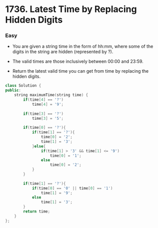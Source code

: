 # 1736. Latest Time by Replacing Hidden Digits
### Easy

* You are given a string time in the form of hh:mm, where some of the digits in the string are hidden (represented by ?).

* The valid times are those inclusively between 00:00 and 23:59.

* Return the latest valid time you can get from time by replacing the hidden digits.

```cpp
class Solution {
public:
    string maximumTime(string time) {
        if(time[4] == '?')
            time[4] = '9';
        
        if(time[3] == '?')
            time[3] = '5';
        
        if(time[0] == '?'){
            if(time[1] == '?'){
                time[0] = '2';
                time[1] = '3';
            }else{
                if(time[1] > '3' && time[1] <= '9')
                    time[0] = '1';
                else
                    time[0] = '2';
            }
        }
        
        if(time[1] == '?'){
            if(time[0] == '0' || time[0] == '1')
                time[1] = '9';
            else
                time[1] = '3';
        }
        return time;
    }
};
```